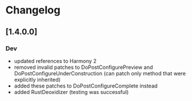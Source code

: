 ﻿# Changelog

## [1.4.0.0]

### Dev
- updated references to Harmony 2
- removed invalid patches to DoPostConfigurePreview and DoPostConfigureUnderConstruction (can patch only method that were explicitly inherited)
- added these patches to DoPostConfigureComplete instead
- added RustDeoxidizer (testing was successful)
